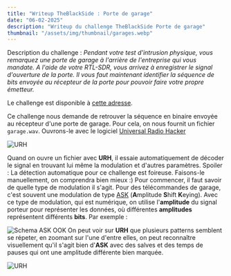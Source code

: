 ```yaml
---
title: "Writeup TheBlackSide : Porte de garage"
date: "06-02-2025"
description: "Writeup du challenge TheBlackSide Porte de garage"
thumbnail: "/assets/img/thumbnail/garages.webp"
---
```

Description du challenge : *Pendant votre test d'intrusion physique, vous remarquez une porte de garage à l'arrière de l'entreprise qui vous mandate. A l'aide de votre RTL-SDR, vous arrivez à enregistrer le signal d'ouverture de la porte. Il vous faut maintenant identifier la séquence de bits envoyée au récepteur de la porte pour pouvoir faire votre propre émetteur.*

Le challenge est disponible à [cette adresse](https://theblackside.fr/challenges/reseau/Porte-de-garage).

Ce challenge nous demande de retrouver la séquence en binaire envoyée au récepteur d'une porte de garage. Pour cela, on nous fournit un fichier `garage.wav`. 
Ouvrons-le avec le logiciel [Universal Radio Hacker](https://github.com/jopohl/urh)

![URH](../../assets/img/pages/writeups/garage/garage1.png)

Quand on ouvre un fichier avec **URH**, il essaie automatiquement de décoder le signal en trouvant lui même la modulation et d'autres paramètres. Spoiler : La détection automatique pour ce challenge est foireuse. Faisons-le manuellement, on comprendra bien mieux :) 
Pour commencer, il faut savoir de quelle type de modulation il s'agit. Pour des télécommandes de garage, c'est souvent une modulation de type [ASK](https://en.wikipedia.org/wiki/Amplitude-shift_keying) (**A**mplitude **S**hift **K**eying).
Avec ce type de modulation, qui est numérique, on utilise l'**amplitude** du signal porteur pour représenter les données, où différentes **amplitudes** représentent différents **bits**. Par exemple : 

![Schema ASK OOK](../../assets/img/pages/writeups/turnme/turnme3.svg) 
On peut voir sur **URH** que plusieurs patterns semblent se répeter, en zoomant sur l'une d'entre elles, on peut reconnaître visuellement qu'il s'agit bien d'**ASK** avec des salves et des temps de pauses qui ont une amplitude différente bien marquée.

![URH](../../assets/img/pages/writeups/garage/garage2.png)


